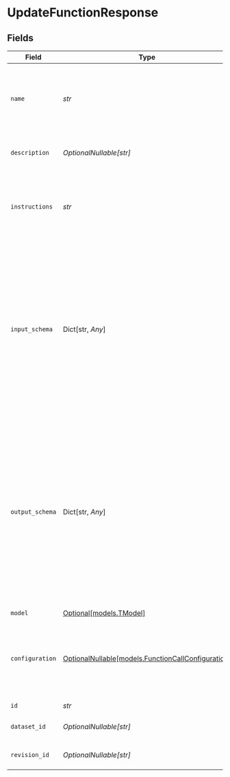 # UpdateFunctionResponse


## Fields

| Field                                                                                                                                                                                                                                                                                                                                                                                                        | Type                                                                                                                                                                                                                                                                                                                                                                                                         | Required                                                                                                                                                                                                                                                                                                                                                                                                     | Description                                                                                                                                                                                                                                                                                                                                                                                                  | Example                                                                                                                                                                                                                                                                                                                                                                                                      |
| ------------------------------------------------------------------------------------------------------------------------------------------------------------------------------------------------------------------------------------------------------------------------------------------------------------------------------------------------------------------------------------------------------------ | ------------------------------------------------------------------------------------------------------------------------------------------------------------------------------------------------------------------------------------------------------------------------------------------------------------------------------------------------------------------------------------------------------------ | ------------------------------------------------------------------------------------------------------------------------------------------------------------------------------------------------------------------------------------------------------------------------------------------------------------------------------------------------------------------------------------------------------------ | ------------------------------------------------------------------------------------------------------------------------------------------------------------------------------------------------------------------------------------------------------------------------------------------------------------------------------------------------------------------------------------------------------------ | ------------------------------------------------------------------------------------------------------------------------------------------------------------------------------------------------------------------------------------------------------------------------------------------------------------------------------------------------------------------------------------------------------------ |
| `name`                                                                                                                                                                                                                                                                                                                                                                                                       | *str*                                                                                                                                                                                                                                                                                                                                                                                                        | :heavy_check_mark:                                                                                                                                                                                                                                                                                                                                                                                           | The name of the function. Must be unique within the project and can only contain letters, numbers, underscores and hyphens.                                                                                                                                                                                                                                                                                  | my-function                                                                                                                                                                                                                                                                                                                                                                                                  |
| `description`                                                                                                                                                                                                                                                                                                                                                                                                | *OptionalNullable[str]*                                                                                                                                                                                                                                                                                                                                                                                      | :heavy_minus_sign:                                                                                                                                                                                                                                                                                                                                                                                           | Optional description of the function. This is used to describe the function to a user.                                                                                                                                                                                                                                                                                                                       | This function is used to add two numbers and return the result.                                                                                                                                                                                                                                                                                                                                              |
| `instructions`                                                                                                                                                                                                                                                                                                                                                                                               | *str*                                                                                                                                                                                                                                                                                                                                                                                                        | :heavy_check_mark:                                                                                                                                                                                                                                                                                                                                                                                           | The instructions for the function, this is the prompt that will be sent to the model to complete the task. Recommended to be concise and to the point                                                                                                                                                                                                                                                        | You are a calculator that adds two numbers and returns the result.                                                                                                                                                                                                                                                                                                                                           |
| `input_schema`                                                                                                                                                                                                                                                                                                                                                                                               | Dict[str, *Any*]                                                                                                                                                                                                                                                                                                                                                                                             | :heavy_minus_sign:                                                                                                                                                                                                                                                                                                                                                                                           | Optional input schema for the function. Can preferably include field descriptions to allow the model to reason about the input variables. Schema is validated against the input data and issues an error if it does not match. With the Opper SDKs you can define these schemas through libraries like Pydantic and Zod. For schemas with definitions, prefer using '$defs' and '#/$defs/...' references.    | {<br/>"properties": {<br/>"x": {<br/>"title": "X",<br/>"type": "integer"<br/>},<br/>"y": {<br/>"title": "Y",<br/>"type": "integer"<br/>}<br/>},<br/>"required": [<br/>"x",<br/>"y"<br/>],<br/>"title": "OpperInputExample",<br/>"type": "object"<br/>}                                                                                                                                                       |
| `output_schema`                                                                                                                                                                                                                                                                                                                                                                                              | Dict[str, *Any*]                                                                                                                                                                                                                                                                                                                                                                                             | :heavy_minus_sign:                                                                                                                                                                                                                                                                                                                                                                                           | Optional output schema for the function. Can preferably include field descriptions to allow the model to reason about the output variables. Schema is validated against the output data and issues an error if it does not match. With the Opper SDKs you can define these schemas through libraries like Pydantic and Zod. For schemas with definitions, prefer using '$defs' and '#/$defs/...' references. | {<br/>"properties": {<br/>"sum": {<br/>"title": "Sum",<br/>"type": "integer"<br/>}<br/>},<br/>"required": [<br/>"sum"<br/>],<br/>"title": "OpperOutputExample",<br/>"type": "object"<br/>}                                                                                                                                                                                                                   |
| `model`                                                                                                                                                                                                                                                                                                                                                                                                      | [Optional[models.TModel]](../models/tmodel.md)                                                                                                                                                                                                                                                                                                                                                               | :heavy_minus_sign:                                                                                                                                                                                                                                                                                                                                                                                           | N/A                                                                                                                                                                                                                                                                                                                                                                                                          |                                                                                                                                                                                                                                                                                                                                                                                                              |
| `configuration`                                                                                                                                                                                                                                                                                                                                                                                              | [OptionalNullable[models.FunctionCallConfiguration]](../models/functioncallconfiguration.md)                                                                                                                                                                                                                                                                                                                 | :heavy_minus_sign:                                                                                                                                                                                                                                                                                                                                                                                           | Optional configuration for the function.Configuration is a dictionary of key-value pairs that can be used to override the default configuration for the function.                                                                                                                                                                                                                                            | {<br/>"beta.evaluation.enabled": true,<br/>"invocation.cache.ttl": 0,<br/>"invocation.few_shot.count": 0,<br/>"invocation.structured_generation.max_attempts": 5<br/>}                                                                                                                                                                                                                                       |
| `id`                                                                                                                                                                                                                                                                                                                                                                                                         | *str*                                                                                                                                                                                                                                                                                                                                                                                                        | :heavy_check_mark:                                                                                                                                                                                                                                                                                                                                                                                           | The ID of the function                                                                                                                                                                                                                                                                                                                                                                                       |                                                                                                                                                                                                                                                                                                                                                                                                              |
| `dataset_id`                                                                                                                                                                                                                                                                                                                                                                                                 | *OptionalNullable[str]*                                                                                                                                                                                                                                                                                                                                                                                      | :heavy_minus_sign:                                                                                                                                                                                                                                                                                                                                                                                           | The ID of the dataset associated with the function                                                                                                                                                                                                                                                                                                                                                           |                                                                                                                                                                                                                                                                                                                                                                                                              |
| `revision_id`                                                                                                                                                                                                                                                                                                                                                                                                | *OptionalNullable[str]*                                                                                                                                                                                                                                                                                                                                                                                      | :heavy_minus_sign:                                                                                                                                                                                                                                                                                                                                                                                           | The ID of the latest revision of the function                                                                                                                                                                                                                                                                                                                                                                |                                                                                                                                                                                                                                                                                                                                                                                                              |